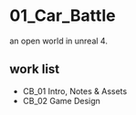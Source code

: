 # 01_Car_Battle
an open world in unreal 4.
## work list
* CB_01 Intro, Notes & Assets
* CB_02 Game Design
